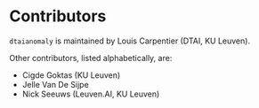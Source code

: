 # Contributors

``dtaianomaly`` is maintained by Louis Carpentier (DTAI, KU Leuven).

Other contributors, listed alphabetically, are:
* Cigde Goktas (KU Leuven)
* Jelle Van De Sijpe
* Nick Seeuws (Leuven.AI, KU Leuven)
